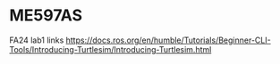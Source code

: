 # ME597AS
FA24
lab1 links
https://docs.ros.org/en/humble/Tutorials/Beginner-CLI-Tools/Introducing-Turtlesim/Introducing-Turtlesim.html
